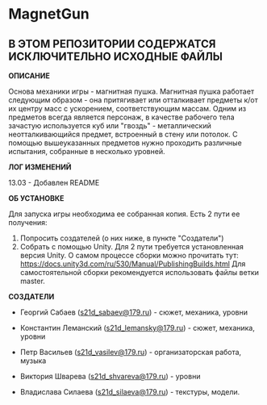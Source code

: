 MagnetGun
=============================================================
В ЭТОМ РЕПОЗИТОРИИ СОДЕРЖАТСЯ ИСКЛЮЧИТЕЛЬНО ИСХОДНЫЕ ФАЙЛЫ
-------------------------------------------------------------

**ОПИСАНИЕ**

Основа механики игры - магнитная пушка. Магнитная пушка работает следующим образом - она притягивает или отталкивает 
предметы к/от их центру масс с ускорением, соответствующим
массам. Одним из предметов всегда является персонаж, в качестве рабочего тела зачастую используется куб или "гвоздь" - металлический неотталкивающийся предмет, встроенный в стену
или потолок. С помощью вышеуказанных предметов нужно проходить
различные испытания, собранные в несколько уровней. 


**ЛОГ ИЗМЕНЕНИЙ**

13.03 - Добавлен README


**ОБ УСТАНОВКЕ**

Для запуска игры необходима ее собранная копия. Есть 2 пути
ее получения:
1. Попросить создателей (о них ниже, в пункте "Создатели")
2. Собрать с помощью Unity.
Для 2 пути требуется установленная версия Unity.
О самом процессе сборки можно прочитать тут:
https://docs.unity3d.com/ru/530/Manual/PublishingBuilds.html
Для самостоятельной сборки рекомендуется использовать файлы
ветки master. 

**СОЗДАТЕЛИ**

- Георгий Сабаев (s21d_sabaev@179.ru) - cюжет, механика, уровни

- Константин Леманский (s21d_lemansky@179.ru) - cюжет, механика, уровни

- Петр Васильев (s21d_vasilev@179.ru) - организаторская работа, музыка

- Виктория Шварева (s21d_shvareva@179.ru) - уровни

- Владислава Силаева (s21d_silaeva@179.ru) - текстуры, модели.
